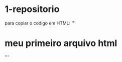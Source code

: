 # 1-repositorio

para copiar o codigo em HTML:
'''
<html>
  <h1>meu primeiro arquivo html</h1>
</html>
'''
